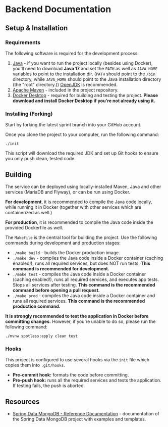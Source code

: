 # Backend Documentation

## Setup & Installation

### Requirements

The following software is required for the development process:

1. [Java](https://openjdk.org/) - if you want to run the project locally (besides using Docker), you'll need to download **Java 17** and set the `PATH` as well as `JAVA_HOME` variables to point to the installation dir. (`PATH` should point to the `/bin` directory, while `JAVA_HOME` should point to the Java installation directory (the "root" directory.)) [OpenJDK](https://openjdk.org/) is recommended.
2. [Apache Maven](https://maven.apache.org/install.html) - included in the project repository.
3. [Docker Desktop](https://www.docker.com/products/docker-desktop/) - required for building and testing the project. **Please download and install Docker Desktop if you're not already using it.**

### Installing (Forking)

Start by forking the latest sprint branch into your GitHub account.

Once you clone the project to your computer, run the following command:

```shell
./init
```

This script will download the required JDK and set up Git hooks to ensure you only push clean, tested code.

## Building

The service can be deployed using locally-installed Maven, Java and other services (MariaDB and Flyway), or can be run using Docker.

**For development**, it is recommended to compile the Java code locally, while running it in Docker (together with other services which are containerized as well.)

**For production**, it is recommended to compile the Java code inside the provided Dockerfile as well.

The `Makefile` is the central tool for building the project. Use the following commands during development and production stages:

- `./make build` - builds the Docker production image.
- `./make dev` - compiles the Java code inside a Docker container (caching enabled!), runs all required services, but does NOT run tests. **This command is recommended for development.**
- `./make test` - compiles the Java code inside a Docker container (caching enabled!), runs all required services, and executes app tests. Stops all services after testing. **This command is the recommended command before opening a pull request.**
- `./make prod` - compiles the Java code inside a Docker container and runs all required services. **This command is the recommended production command.**

**It is strongly recommended to test the application in Docker before committing changes.** However, if you're unable to do so, please run the following command:

```shell
./mvnw spotless:apply clean test
```

### Hooks

This project is configured to use several hooks via the `init` file which copies them into `.git/hooks`.

- **Pre-commit hook:** formats the code before committing.
- **Pre-push hook:** runs all the required services and tests the application. If testing fails, the push is aborted.

## Resources

- [Spring Data MongoDB - Reference Documentation](https://docs.spring.io/spring-data/mongodb/docs/current/reference/html/) - documentation of the Spring Data MongoDB project with examples and templates.